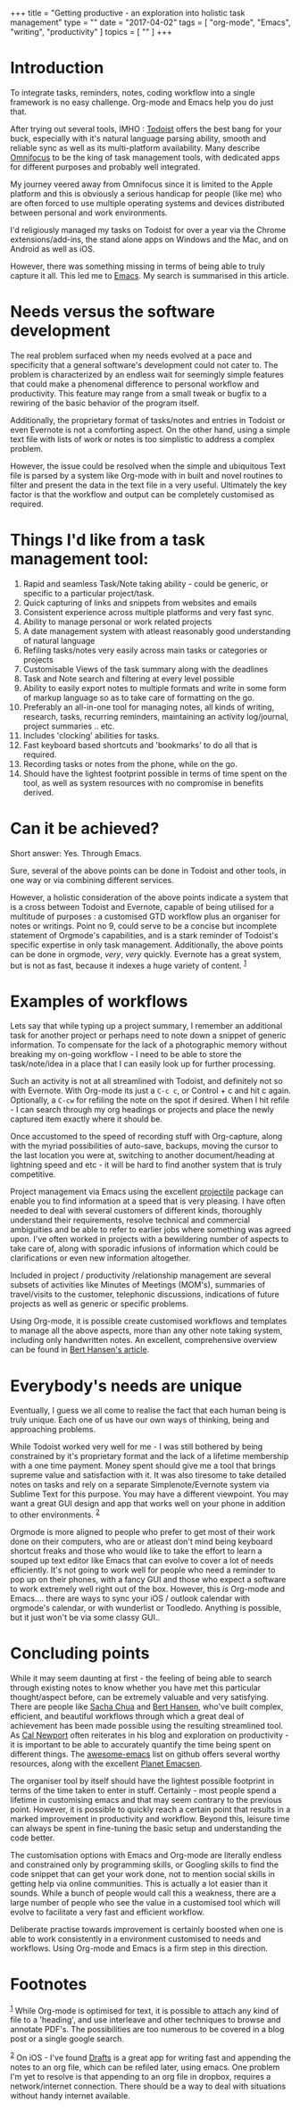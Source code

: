 +++
title = "Getting productive - an exploration into holistic task management"
type = ""
date = "2017-04-02"
tags = [ "org-mode", "Emacs", "writing", "productivity" ]
topics = [ "" ]
+++


# Introduction

To integrate tasks, reminders, notes, coding workflow into a single
framework is no easy challenge. Org-mode and Emacs help you do just
that.

After trying out several tools, IMHO : [Todoist](https://todoist.com) offers the best bang
for your buck, especially with it's natural language parsing ability,
smooth and reliable sync as well as its multi-platform
availability. Many describe [Omnifocus](https://www.omnigroup.com/omnifocus) to be the king of task
management tools, with dedicated apps for different purposes and
probably well integrated. 

My journey veered away from Omnifocus since it is limited to the Apple
platform and this is obviously a serious handicap for people (like me)
who are often forced to use multiple operating systems and devices
distributed between personal and work environments.

I'd religiously managed my tasks on Todoist for over a year via the
Chrome extensions/add-ins, the stand alone apps on Windows and the
Mac, and on Android as well as iOS.

However, there was something missing in terms of being able to truly
capture it all. This led me to [Emacs](https://www.gnu.org/s/emacs/). My search is summarised in this
article.


# Needs versus the software development

The real problem surfaced when my needs evolved at a pace and
specificity that a general software's development could not cater
to. The problem is characterized by an endless wait for seemingly
simple features that could make a phenomenal difference to personal
workflow and productivity. This feature may range from a small tweak or
bugfix to a rewiring of the basic behavior of the program itself.

Additionally, the proprietary format of tasks/notes and entries in
Todoist or even Evernote is not a comforting aspect. On the other
hand, using a simple text file with lists of work or notes is too
simplistic to address a complex problem.

However, the issue could be resolved when the simple and ubiquitous
Text file is parsed by a system like Org-mode with in built and novel
routines to filter and present the data in the text file in a very
useful. Ultimately the key factor is that the workflow and output can
be completely customised as required.


# Things I'd like from a task management tool:

1.  Rapid and seamless Task/Note taking ability -  could be generic, or specific to a particular project/task.
2.  Quick capturing of links and snippets from websites and emails
3.  Consistent experience across multiple platforms and very fast sync.
4.  Ability to manage personal or work related projects
5.  A date management system with atleast reasonably good understanding
    of natural language
6.  Refiling tasks/notes very easily across main tasks or categories or
    projects
7.  Customisable Views of the task summary along with the deadlines
8.  Task and Note search and filtering at every level possible
9.  Ability to easily export notes to multiple formats and write in
    some form of markup language so as to take care of formatting on
    the go.
10. Preferably an all-in-one tool for managing notes, all kinds of
    writing, research, tasks, recurring reminders, maintaining an
    activity log/journal, project summaries .. etc.
11. Includes 'clocking' abilities for tasks.
12. Fast keyboard based shortcuts and 'bookmarks' to do all that is required.
13. Recording tasks or notes from the phone, while on the go.
14. Should have the lightest footprint possible in terms of time spent
    on the tool, as well as system resources with no compromise in benefits derived.


# Can it be achieved?

Short answer: Yes. Through Emacs. 

Sure, several of the above points can be done in Todoist and other tools, in
one way or via combining different services.

However, a holistic consideration of the above points indicate a
system that is a cross between Todoist and Evernote, capable of being
utilised for a multitude of purposes : a customised GTD workflow plus
an organiser for notes or writings. Point no 9, could serve to be a
concise but incomplete statement of Orgmode's capabilities, and is a
stark reminder of Todoist's specific expertise in only task
management. Additionally, the above points can be done in orgmode,
*very*, *very* quickly. Evernote has a great system, but is not as fast,
because it indexes a huge variety of content. <sup><a id="fnr.1" class="footref" href="#fn.1">1</a></sup>


# Examples of workflows

Lets say that while typing up a project summary, I remember an
additional task for another project or perhaps need to note down a
snippet of generic information. To compensate for the lack of a
photographic memory without breaking my on-going workflow - I need to
be able to store the task/note/idea in a place that I can easily look
up for further processing.

Such an activity is not at all streamlined with Todoist, and
definitely not so with Evernote. With Org-mode its just a `C-c c`, or
Control + c and hit c again. Optionally, a `C-cw` for refiling the note
on the spot if desired. When I hit refile - I can search through my
org headings or projects and place the newly captured item exactly
where it should be.

Once accustomed to the speed of recording stuff with Org-capture, along
with the myriad possibilities of auto-save, backups, moving the cursor
to the last location you were at, switching to another
document/heading at lightning speed and etc - it will be hard to find
another system that is truly competitive.

Project management via Emacs using the excellent [projectile](https://github.com/bbatsov/projectile) package
can enable you to find information at a speed that is very pleasing. I
have often needed to deal with several customers of different kinds,
thoroughly understand their requirements, resolve technical and
commercial ambiguities and be able to refer to earlier jobs where
something was agreed upon. I've often worked in projects with a
bewildering number of aspects to take care of, along with sporadic
infusions of information which could be clarifications or even new
information altogether.

Included in project / productivity /relationship management are
several subsets of activities like Minutes of Meetings (MOM's),
summaries of travel/visits to the customer, telephonic discussions,
indications of future projects as well as generic or specific
problems. 

Using Org-mode, it is possible create customised workflows and
templates to manage all the above aspects, more than any other note
taking system, including only handwritten notes. An excellent,
comprehensive overview can be found in [Bert Hansen's article](http://doc.norang.ca/org-mode.html).


# Everybody's needs are unique

Eventually, I guess we all come to realise the fact that each human
being is truly unique. Each one of us have our own ways of thinking, being
and approaching problems. 

While Todoist worked very well for me - I was still bothered by being
constrained by it's proprietary format and the lack of a lifetime
membership with a one time payment. Money spent should give me a tool
that brings supreme value and satisfaction with it. It was also
tiresome to take detailed notes on tasks and rely on a separate
Simplenote/Evernote system via Sublime Text for this purpose. You may
have a different viewpoint. You may want a great GUI design and
app that works well on your phone in addition to other
environments. <sup><a id="fnr.2" class="footref" href="#fn.2">2</a></sup>

Orgmode is more aligned to people who prefer to get most of their work
done on their computers, who are or atleast don't mind being keyboard
shortcut freaks and those who would like to take the effort to learn a
souped up text editor like Emacs that can evolve to cover a lot of
needs efficiently. It's not going to work well for people who need a
reminder to pop up on their phones, with a fancy GUI and those who
expect a software to work extremely well right out of the
box. However, this *is* Org-mode and Emacs&#x2026;. there are ways to sync
your iOS / outlook calendar with orgmode's calendar, or with
wunderlist or Toodledo. Anything is possible, but it just won't be via
some classy GUI..


# Concluding points

While it may seem daunting at first - the feeling of being able to
search through existing notes to know whether you have met this
particular thought/aspect before, can be extremely valuable and very
satisfying. There are people like [Sacha Chua](http://sachachua.com/blog/) and [Bert Hansen](http://doc.norang.ca/org-mode.html), who've
built complex, efficient, and beautiful workflows through which a
great deal of achievement has been made possible using the resulting
streamlined tool. As [Cal Newport](http://calnewport.com/) often reiterates in his blog and
exploration on productivity - it is important to be able to accurately
quantify the time being spent on different things. The [awesome-emacs](https://github.com/emacs-tw/awesome-emacs)
list on github offers several worthy resources, along with the
excellent [Planet Emacsen](http://planet.emacsen.org/).

The organiser tool by itself should have the lightest possible
footprint in terms of the time taken to enter in stuff. Certainly -
most people spend a lifetime in customising emacs and that may seem
contrary to the previous point. However, it is possible to quickly
reach a certain point that results in a marked improvement in
productivity and workflow. Beyond this, leisure time can always be
spent in fine-tuning the basic setup and understanding the code better.

The customisation options with Emacs and Org-mode are literally
endless and constrained only by programming skills, or Googling skills
to find the code snippet that can get your work done, not to mention
social skills in getting help via online communities. This is actually
a lot easier than it sounds. While a bunch of people would call this a
weakness, there are a large number of people who see the value in a
customised tool which will evolve to facilitate a very fast and
efficient workflow.

Deliberate practise towards improvement is certainly boosted when one
is able to work consistently in a environment customised to needs and
workflows. Using Org-mode and Emacs is a firm step in this direction.


# Footnotes

<sup><a id="fn.1" href="#fnr.1">1</a></sup> While Org-mode is optimised for text, it is possible to attach
any kind of file to a 'heading', and use interleave and other
techniques to browse and annotate PDF's. The possibilities are too
numerous to be covered in a blog post or a single google search.

<sup><a id="fn.2" href="#fnr.2">2</a></sup> On iOS - I've found [Drafts](http://agiletortoise.com/drafts/) is a great app for writing
fast and appending the notes to an org file, which can be refiled
later, using emacs. One problem I'm yet to resolve is that
appending to an org file in dropbox, requires a network/internet
connection. There should be a way to deal with situations without
handy internet available.
